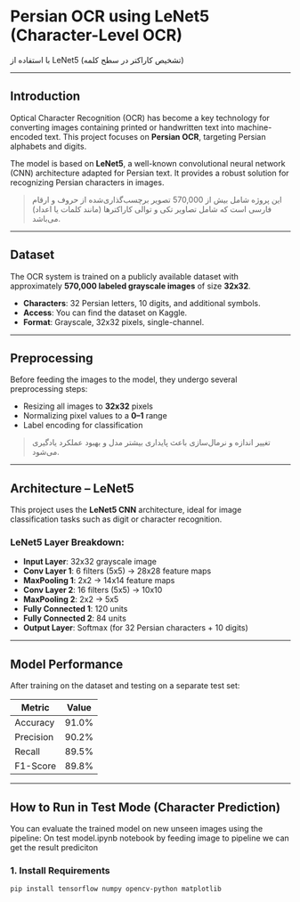 # Persian OCR using LeNet5 (Character-Level OCR)
با استفاده از LeNet5 (تشخیص کاراکتر در سطح کلمه)

---

##  Introduction
Optical Character Recognition (OCR) has become a key technology for converting images containing printed or handwritten text into machine-encoded text. This project focuses on **Persian OCR**, targeting Persian alphabets and digits.

The model is based on **LeNet5**, a well-known convolutional neural network (CNN) architecture adapted for Persian text. It provides a robust solution for recognizing Persian characters in images.

> این پروژه شامل بیش از 570,000 تصویر برچسب‌گذاری‌شده از حروف و ارقام فارسی است که شامل تصاویر تکی و توالی کاراکترها (مانند کلمات یا اعداد) می‌باشد.

---

##  Dataset

The OCR system is trained on a publicly available dataset with approximately **570,000 labeled grayscale images** of size **32x32**.

- **Characters**: 32 Persian letters, 10 digits, and additional symbols.
- **Access**: You can find the dataset on Kaggle.
- **Format**: Grayscale, 32x32 pixels, single-channel.

---

##  Preprocessing

Before feeding the images to the model, they undergo several preprocessing steps:

- Resizing all images to **32x32** pixels
- Normalizing pixel values to a **0–1** range
- Label encoding for classification

> تغییر اندازه و نرمال‌سازی باعث پایداری بیشتر مدل و بهبود عملکرد یادگیری می‌شود.

---

## Architecture – LeNet5

This project uses the **LeNet5 CNN** architecture, ideal for image classification tasks such as digit or character recognition.

### LeNet5 Layer Breakdown:
- **Input Layer**: 32x32 grayscale image
- **Conv Layer 1**: 6 filters (5x5) → 28x28 feature maps
- **MaxPooling 1**: 2x2 → 14x14 feature maps
- **Conv Layer 2**: 16 filters (5x5) → 10x10
- **MaxPooling 2**: 2x2 → 5x5
- **Fully Connected 1**: 120 units
- **Fully Connected 2**: 84 units
- **Output Layer**: Softmax (for 32 Persian characters + 10 digits)

---

## Model Performance

After training on the dataset and testing on a separate test set:

| Metric    | Value   |
|-----------|---------|
| Accuracy  | 91.0%   |
| Precision | 90.2%   |
| Recall    | 89.5%   |
| F1-Score  | 89.8%   |

---

##  How to Run in Test Mode (Character Prediction)

You can evaluate the trained model on new unseen images using the pipeline:
On test model.ipynb notebook by feeding image to pipeline we can get the result prediciton 

### 1. Install Requirements

```bash
pip install tensorflow numpy opencv-python matplotlib


